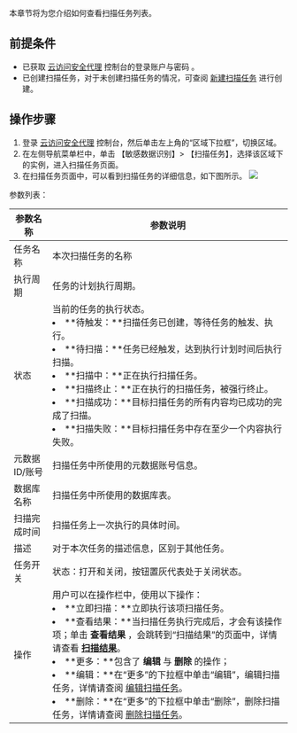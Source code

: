 本章节将为您介绍如何查看扫描任务列表。

## 前提条件
- 已获取 [云访问安全代理](https://console.cloud.tencent.com/casb) 控制台的登录账户与密码 。
- 已创建扫描任务，对于未创建扫描任务的情况，可查阅 [新建扫描任务](https://cloud.tencent.com/document/product/1303/56688) 进行创建。

## 操作步骤
1. 登录 [云访问安全代理](https://console.cloud.tencent.com/casb)  控制台，然后单击左上角的“区域下拉框”，切换区域。
2. 在左侧导航菜单栏中，单击 【敏感数据识别】> 【扫描任务】，选择该区域下的实例，进入扫描任务页面。
3. 在扫描任务页面中，可以看到扫描任务的详细信息，如下图所示。
    ![](https://main.qcloudimg.com/raw/bcb0394ce5e9b29421184e76a3ed2043.png)

参数列表：

| 参数名称      | 参数说明                                                     |
| ------------- | ------------------------------------------------------------ |
| 任务名称      | 本次扫描任务的名称                                           |
| 执行周期      | 任务的计划执行周期。                                         |
| 状态          | 当前的任务的执行状态。<li> **待触发：**扫描任务已创建，等待任务的触发、执行。<li> **待扫描：**任务已经触发，达到执行计划时间后执行扫描。</li><li> **扫描中：**正在执行扫描任务。</li><li> **扫描终止：**正在执行的扫描任务，被强行终止。</li><li>**扫描成功：**目标扫描任务的所有内容均已成功的完成了扫描。</li><li>**扫描失败：**目标扫描任务中存在至少一个内容执行失败。</li> |
| 元数据ID/账号 | 扫描任务中所使用的元数据账号信息。                           |
| 数据库名称    | 扫描任务中所使用的数据库表。                                 |
| 扫描完成时间  | 扫描任务上一次执行的具体时间。                               |
| 描述          | 对于本次任务的描述信息，区别于其他任务。                     |
| 任务开关      | 状态：打开和关闭，按钮置灰代表处于关闭状态。                 |
| 操作          | 用户可以在操作栏中，使用以下操作：<li>**立即扫描：**立即执行该项扫描任务。 </li><li>**查看结果：**当扫描任务执行完成后，才会有该操作项；单击 **查看结果** ，会跳转到“扫描结果”的页面中，详情请查看 [**扫描结果**](https://cloud.tencent.com/document/product/1303/56683)。</li> <li>**更多：**包含了 **编辑** 与 **删除** 的操作；</li><li>**编辑：**在“更多”的下拉框中单击“编辑”，编辑扫描任务，详情请查阅 [编辑扫描任务](https://cloud.tencent.com/document/product/1303/56686)。</li><li>**删除：**在“更多”的下拉框中单击“删除”，删除扫描任务，详情请查阅 [删除扫描任务](https://cloud.tencent.com/document/product/1303/56689)。 |



